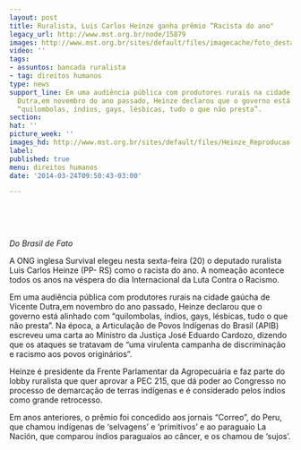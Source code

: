 ```yaml
---
layout: post
title: Ruralista, Luis Carlos Heinze ganha prêmio “Racista do ano"
legacy_url: http://www.mst.org.br/node/15879
images: http://www.mst.org.br/sites/default/files/imagecache/foto_destaque/Heinze_Reproducao.gif
video: ''
tags:
- assuntos: bancada ruralista
- tag: direitos humanos
type: news
support_line: Em uma audiência pública com produtores rurais na cidade gaúcha de Vicente
  Dutra,em novembro do ano passado, Heinze declarou que o governo está alinhado com
  “quilombolas, índios, gays, lésbicas, tudo o que não presta”.
section: 
hat: ''
picture_week: ''
images_hd: http://www.mst.org.br/sites/default/files/Heinze_Reproducao.gif
label: 
published: true
menu: direitos humanos
date: '2014-03-24T09:50:43-03:00'

---
```

<p>&nbsp;</p><p><em><br></em></p><p><em>Do Brasil de Fato</em></p><p>A ONG inglesa Survival elegeu nesta sexta-feira (20) o deputado ruralista Luis Carlos Heinze (PP- RS) como o racista do ano. A nomeação acontece todos os anos na véspera do dia Internacional da Luta Contra o Racismo.</p><p>Em uma audiência pública com produtores rurais na cidade gaúcha de Vicente Dutra,em novembro do ano passado, Heinze declarou que o governo está alinhado com “quilombolas, índios, gays, lésbicas, tudo o que não presta”. Na época, a Articulação de Povos Indígenas do Brasil (APIB) escreveu uma carta ao Ministro da Justiça José Eduardo Cardozo, dizendo que os ataques se tratavam de “uma virulenta campanha de discriminação e racismo aos povos originários”.</p><p>Heinze é presidente da Frente Parlamentar da Agropecuária e faz parte do lobby ruralista que quer aprovar a PEC 215, que dá poder ao Congresso no processo de demarcação de terras indígenas e é considerado pelos índios como grande retrocesso.</p><p>Em anos anteriores, o prêmio foi concedido aos jornais “Correo”, do Peru, que chamou indígenas de ‘selvagens’ e ‘primitivos’ e ao paraguaio La Nación, que comparou índios paraguaios ao câncer, e os chamou de ‘sujos’.</p>
